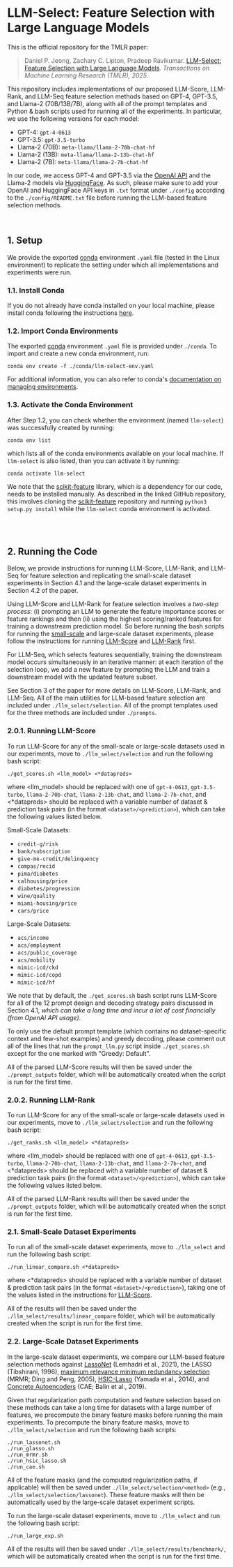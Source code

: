 # LLM-Select: Feature Selection with Large Language Models
This is the official repository for the TMLR paper: 
> Daniel P. Jeong, Zachary C. Lipton, Pradeep Ravikumar. [LLM-Select: Feature Selection with Large Language Models](https://arxiv.org/abs/2407.02694). *Transactions on Machine Learning Research (TMLR), 2025*. 

This repository includes implementations of our proposed LLM-Score, LLM-Rank, and LLM-Seq feature selection methods based on GPT-4, GPT-3.5, and Llama-2 (70B/13B/7B), along with all of the prompt templates and Python & bash scripts used for running all of the experiments. In particular, we use the following versions for each model:

- GPT-4: `gpt-4-0613`
- GPT-3.5: `gpt-3.5-turbo`
- Llama-2 (70B): `meta-llama/llama-2-70b-chat-hf`
- Llama-2 (13B): `meta-llama/llama-2-13b-chat-hf`
- Llama-2 (7B): `meta-llama/llama-2-7b-chat-hf`

In our code, we access GPT-4 and GPT-3.5 via the [OpenAI API](https://platform.openai.com/) and the Llama-2 models via [HuggingFace](https://huggingface.co/meta-llama). As such, please make sure to add your OpenAI and HuggingFace API keys in `.txt` format under `./config` according to the `./config/README.txt` file before running the LLM-based feature selection methods.

<br>

## 1. Setup
We provide the exported [conda](https://docs.conda.io/en/latest/) environment `.yaml` file (tested in the Linux environment) to replicate the setting under which all implementations and experiments were run.

### 1.1. Install Conda
If you do not already have conda installed on your local machine, please install conda following the instructions [here](https://conda.io/projects/conda/en/latest/user-guide/install/index.html).

### 1.2. Import Conda Environments
The exported [conda](https://docs.conda.io/en/latest/) environment `.yaml` file is provided under `./conda`. To import and create a new conda environment, run:
```
conda env create -f ./conda/llm-select-env.yaml
```

For additional information, you can also refer to conda's [documentation on managing environments](https://conda.io/projects/conda/en/latest/user-guide/tasks/manage-environments.html).

### 1.3. Activate the Conda Environment
After Step 1.2, you can check whether the environment (named `llm-select`) was successfully created by running:
```
conda env list
```
which lists all of the conda environments available on your local machine. If `llm-select` is also listed, then you can activate it by running:
```
conda activate llm-select
```

We note that the [scikit-feature](https://github.com/jundongl/scikit-feature) library, which is a dependency for our code, needs to be installed manually. As described in the linked GitHub repository, this involves cloning the [scikit-feature](https://github.com/jundongl/scikit-feature) repository and running `python3 setup.py install` while the `llm-select` conda environment is activated.

<br><br>

## 2. Running the Code

Below, we provide instructions for running LLM-Score, LLM-Rank, and LLM-Seq for feature selection and replicating the small-scale dataset experiments in Section 4.1 and the large-scale dataset experiments in Section 4.2 of the paper. 

Using LLM-Score and LLM-Rank for feature selection involves a *two-step process*: (i) prompting an LLM to generate the feature importance scores or feature rankings and then (ii) using the highest scoring/ranked features for training a downstream prediction model. So before running the bash scripts for running the [small-scale](#21-smallscale-dataset-experiments) and large-scale dataset experiments, please follow the instructions for running [LLM-Score](#201-running-llm-score) and [LLM-Rank](#202-running-llm-rank) first.

For LLM-Seq, which selects features sequentially, training the downstream model occurs simultaneously in an iterative manner: at each iteration of the selection loop, we add a new feature by prompting the LLM and train a downstream model with the updated feature subset. 

See Section 3 of the paper for more details on LLM-Score, LLM-Rank, and LLM-Seq. All of the main utilities for LLM-based feature selection are included under `./llm_select/selection`. All of the prompt templates used for the three methods are included under `./prompts`.

### 2.0.1. Running LLM-Score
To run LLM-Score for any of the small-scale or large-scale datasets used in our experiments, move to `./llm_select/selection` and run the following bash script:
```
./get_scores.sh <llm_model> <*datapreds>
```
where <llm_model> should be replaced with one of `gpt-4-0613`, `gpt-3.5-turbo`, `llama-2-70b-chat`, `llama-2-13b-chat`, and `llama-2-7b-chat`, and <*datapreds> should be replaced with a variable number of dataset & prediction task pairs (in the format `<dataset>/<prediction>`), which can take the following values listed below.

Small-Scale Datasets:
- `credit-g/risk`
- `bank/subscription`
- `give-me-credit/delinquency`
- `compas/recid`
- `pima/diabetes`
- `calhousing/price`
- `diabetes/progression`
- `wine/quality`
- `miami-housing/price`
- `cars/price`

Large-Scale Datasets:
- `acs/income`
- `acs/employment`
- `acs/public_coverage`
- `acs/mobility`
- `mimic-icd/ckd`
- `mimic-icd/copd`
- `mimic-icd/hf`

We note that by default, the `./get_scores.sh` bash script runs LLM-Score for all of the 12 prompt design and decoding strategy pairs discussed in Section 4.1, *which can take a long time and incur a lot of cost financially (from OpenAI API usage)*. 

To only use the default prompt template (which contains no dataset-specific context and few-shot examples) and greedy decoding, please comment out all of the lines that run the `prompt_llm.py` script inside `./get_scores.sh` except for the one marked with "Greedy: Default".

All of the parsed LLM-Score results will then be saved under the `./prompt_outputs` folder, which will be automatically created when the script is run for the first time.

### 2.0.2. Running LLM-Rank
To run LLM-Score for any of the small-scale or large-scale datasets used in our experiments, move to `./llm_select/selection` and run the following bash script:
```
./get_ranks.sh <llm_model> <*datapreds>
```
where <llm_model> should be replaced with one of `gpt-4-0613`, `gpt-3.5-turbo`, `llama-2-70b-chat`, `llama-2-13b-chat`, and `llama-2-7b-chat`, and <*datapreds> should be replaced with a variable number of dataset & prediction task pairs (in the format `<dataset>/<prediction>`), which can take the following values listed below.

All of the parsed LLM-Rank results will then be saved under the `./prompt_outputs` folder, which will be automatically created when the script is run for the first time.

### 2.1. Small-Scale Dataset Experiments
To run all of the small-scale dataset experiments, move to `./llm_select` and run the following bash script:
```
./run_linear_compare.sh <*datapreds>
```
where <*datapreds> should be replaced with a variable number of dataset & prediction task pairs (in the format `<dataset>/<prediction>`), taking one of the values listed in the instructions for [LLM-Score](#201-running-llm-score).

All of the results will then be saved under the `./llm_select/results/linear_compare` folder, which will be automatically created when the script is run for the first time.

### 2.2. Large-Scale Dataset Experiments
In the large-scale dataset experiments, we compare our LLM-based feature selection methods against [LassoNet](https://github.com/lasso-net/lassonet) (Lemhadri et al., 2021), the LASSO (Tibshirani, 1996), [maximum relevance minimum redundancy selection](https://github.com/smazzanti/mrmr) (MRMR; Ding and Peng, 2005), [HSIC-Lasso](https://github.com/riken-aip/pyHSICLasso) (Yamada et al., 2014), and [Concrete Autoencoders](https://github.com/mfbalin/Concrete-Autoencoders) (CAE; Balin et al., 2019).

Given that regularization path computation and feature selection based on these methods can take a long time for datasets with a large number of features, we precompute the binary feature masks before running the main experiments. To precompute the binary feature masks, move to `./llm_select/selection` and run the following bash scripts:
```
./run_lassonet.sh
./run_glasso.sh
./run_mrmr.sh
./run_hsic_lasso.sh
./run_cae.sh
```
All of the feature masks (and the computed regularization paths, if applicable) will then be saved under `./llm_select/selection/<method>` (e.g., `./llm_select/selection/lassonet`). These feature masks will then be automatically used by the large-scale dataset experiment scripts.

To run the large-scale dataset experiments, move to `./llm_select` and run the following bash script:
```
./run_large_exp.sh 
```
All of the results will then be saved under `./llm_select/results/benchmark/`, which will be automatically created when the script is run for the first time.
